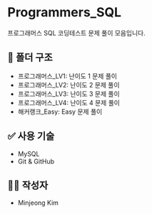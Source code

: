 # Programmers_SQL

프로그래머스 SQL 코딩테스트 문제 풀이 모음입니다.

## 📁 폴더 구조
- 프로그래머스_LV1: 난이도 1 문제 풀이
- 프로그래머스_LV2: 난이도 2 문제 풀이
- 프로그래머스_LV3: 난이도 3 문제 풀이
- 프로그래머스_LV4: 난이도 4 문제 풀이
- 해커랭크_Easy: Easy 문제 풀이

## ✅ 사용 기술
- MySQL
- Git & GitHub

## 🙋‍♀️ 작성자
- Minjeong Kim

